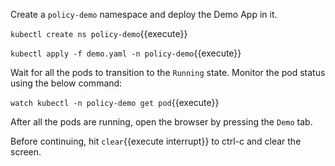 Create a `policy-demo` namespace and deploy the Demo App in it.

`kubectl create ns policy-demo`{{execute}}

`kubectl apply -f demo.yaml -n policy-demo`{{execute}}

Wait for all the pods to transition to the `Running` state. Monitor the pod status using the below command:

`watch kubectl -n policy-demo get pod`{{execute}}

After all the pods are running, open the browser by pressing the `Demo` tab.

Before continuing, hit ```clear```{{execute interrupt}} to ctrl-c and clear the screen.
